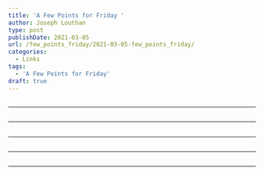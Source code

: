 ```yaml
---
title: 'A Few Points for Friday '
author: Joseph Louthan
type: post
publishDate: 2021-03-05
url: /few_points_friday/2021-03-05-few_points_friday/
categories:
  - Links
tags:
  - 'A Few Points for Friday'
draft: true
---
```


##


------

##


------

##


------

##


------

##


------

